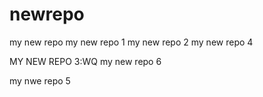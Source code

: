 # newrepo
my new repo
my new repo 1
my new repo 2
my new repo 4


MY NEW REPO 3:WQ
my new repo 6

my nwe repo 5

